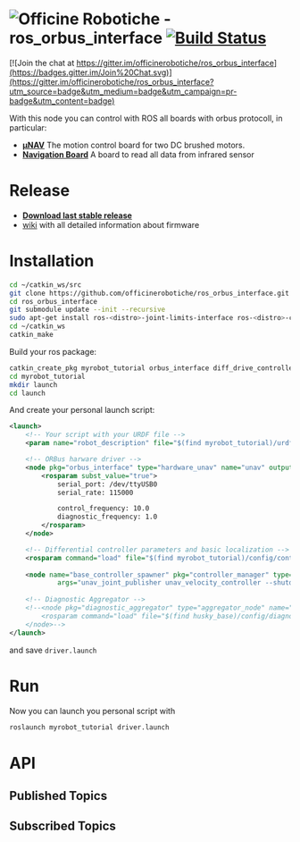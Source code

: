 ![Officine Robotiche][Logo] - ros_orbus_interface [![Build Status](https://travis-ci.org/officinerobotiche/ros_orbus_interface.svg?branch=develop)](https://travis-ci.org/officinerobotiche/ros_orbus_interface)
======

[![Join the chat at https://gitter.im/officinerobotiche/ros_orbus_interface](https://badges.gitter.im/Join%20Chat.svg)](https://gitter.im/officinerobotiche/ros_orbus_interface?utm_source=badge&utm_medium=badge&utm_campaign=pr-badge&utm_content=badge)

With this node you can control with ROS all boards with orbus protocoll, in particular:
- [**µNAV**](http://unav.officinerobotiche.it) The motion control board for two DC brushed motors.
- [**Navigation Board**](http://raffaello.officinerobotiche.it/boards/old-boards/navigation-board/) A board to read all data from infrared sensor

# Release
- [**Download last stable release**](https://github.com/officinerobotiche/ros_serial_bridge/releases)
- [wiki] with all detailed information about firmware

# Installation
```bash
cd ~/catkin_ws/src
git clone https://github.com/officinerobotiche/ros_orbus_interface.git
cd ros_orbus_interface
git submodule update --init --recursive
sudo apt-get install ros-<distro>-joint-limits-interface ros-<distro>-controller-manager ros-<distro>-diagnostic-updater ros-<distro>-roslint ros-<distro>-urdf
cd ~/catkin_ws
catkin_make
```
Build your ros package:
```bash
catkin_create_pkg myrobot_tutorial orbus_interface diff_drive_controller joint_state_controller
cd myrobot_tutorial
mkdir launch
cd launch
```
And create your personal launch script:
```xml
<launch>
    <!-- Your script with your URDF file -->
    <param name="robot_description" file="$(find myrobot_tutorial)/urdf/myrobot.urdf"/>

    <!-- ORBus harware driver -->
    <node pkg="orbus_interface" type="hardware_unav" name="unav" output="screen">
        <rosparam subst_value="true">
            serial_port: /dev/ttyUSB0
            serial_rate: 115000

            control_frequency: 10.0
            diagnostic_frequency: 1.0
        </rosparam>
    </node>

    <!-- Differential controller parameters and basic localization -->
    <rosparam command="load" file="$(find myrobot_tutorial)/config/control.yaml" />
    
    <node name="base_controller_spawner" pkg="controller_manager" type="spawner" 
            args="unav_joint_publisher unav_velocity_controller --shutdown-timeout 3"/>
    
    <!-- Diagnostic Aggregator -->
    <!--<node pkg="diagnostic_aggregator" type="aggregator_node" name="diagnostic_aggregator">
        <rosparam command="load" file="$(find husky_base)/config/diagnostics.yaml"/>
    </node>-->
</launch>
```
and save `driver.launch`
# Run
Now you can launch you personal script with
```bash
roslaunch myrobot_tutorial driver.launch
```

# API
## Published Topics

## Subscribed Topics

[wiki]:http://wiki.officinerobotiche.it/
[Officine Robotiche]:http://www.officinerobotiche.it/
[Logo]:http://2014.officinerobotiche.it/wp-content/uploads/sites/4/2014/09/ORlogoSimpleSmall.png
